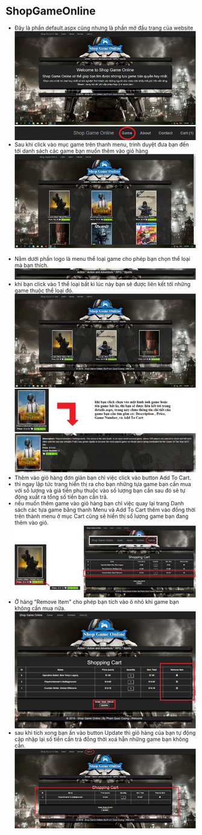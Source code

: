 # ShopGameOnline

* Đây là phần default.aspx cũng nhưng là phần mở đầu trang của website
<img src="https://raw.githubusercontent.com/panadorado/ShopGameOnline/master/image/Capture1.PNG" border="0"/></br>
<img src="https://raw.githubusercontent.com/panadorado/ShopGameOnline/master/image/Capture2.PNG" border="0"/></br>
* Sau khi click vào mục game trên thanh menu, trình duyệt đưa bạn đến tới danh sách các game bạn muốn thêm vào giỏ hàng</br>
<img src="https://raw.githubusercontent.com/panadorado/ShopGameOnline/master/image/Capture2-2.PNG" border="0"/></br></br>
* Nằm dưới phần logo là menu thể loại game cho phép bạn chọn thể loại mà bạn thích.</br>
<img src="https://raw.githubusercontent.com/panadorado/ShopGameOnline/master/image/Capture3.PNG" border="0"/></br>
* khi bạn click vào 1 thể loại bất kì lúc này bạn sẽ được liên kết tới những game thuộc thể loại đó.</br>
<img src="https://raw.githubusercontent.com/panadorado/ShopGameOnline/master/image/Capture3-3.PNG" border="0"/></br>
<img src="https://raw.githubusercontent.com/panadorado/ShopGameOnline/master/image/Capture4.PNG" border="0"/></br>
* Thêm vào giỏ hàng đơn giản bạn chỉ việc click vào button Add To Cart.</br>
* thì ngay lập tức trang hiển thị ra cho bạn những tựa game bạn cần mua với số lượng và giá tiền phụ thuộc vào số lượng bạn cần sau đó sẽ tự động xuất ra tổng số tiền bạn cần trả.
* nếu muốn thêm game vào giỏ hàng bạn chỉ việc quay lại trang Danh sách các tựa game bằng thanh Menu và Add To Cart thêm vào đồng thời trên thành menu ở mục Cart cũng sẽ hiển thị số lượng game bạn đang thêm vào giỏ.</br>
<img src="https://raw.githubusercontent.com/panadorado/ShopGameOnline/master/image/Capture5.PNG" border="0"/></br>
* Ở hàng "Remove Item" cho phép bạn tích vào ô nhỏ khi game bạn không cần mua nữa.</br>
<img src="https://raw.githubusercontent.com/panadorado/ShopGameOnline/master/image/Capture6.PNG" border="0"/></br>
* sau khi tích xong bạn ấn vào button Update thì giỏ hàng của bạn tự động cập nhập lại số tiền cần trả đồng thời
xoá hẵn những game bạn không cần.</br>
<img src="https://raw.githubusercontent.com/panadorado/ShopGameOnline/master/image/Capture7.PNG" border="0"/></br>

